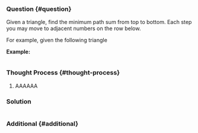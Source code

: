 ### Question {#question}

Given a triangle, find the minimum path sum from top to bottom. Each step you may move to adjacent numbers on the row below.

For example, given the following triangle


**Example:**

```

```

### Thought Process {#thought-process}

1. AAAAAA

### Solution

```java

```

### Additional {#additional}



